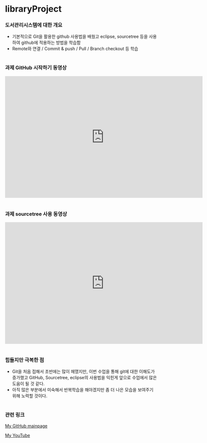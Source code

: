 # libraryProject <br>

### 도서관리시스템에 대한 개요
- 기본적으로 Git을 활용한 github 사용법을 배웠고 eclipse, sourcetree 등을 사용하여 github에 적용하는 방법을 학습함
- Remote와 연결 / Commit & push / Pull / Branch checkout 등 학습<br><br>

### 

### 과제 GitHub 시작하기 동영상

<iframe width="650" height="400" src="https://www.youtube.com/embed/M9_uiYHgWwU" title="YouTube video player" frameborder="0" allow="accelerometer; autoplay; clipboard-write; encrypted-media; gyroscope; picture-in-picture" allowfullscreen></iframe><br><br>


### 과제 sourcetree 사용 동영상

<iframe width="650" height="400" src="https://www.youtube.com/embed/HwjSvLlF-cY" title="YouTube video player" frameborder="0" allow="accelerometer; autoplay; clipboard-write; encrypted-media; gyroscope; picture-in-picture" allowfullscreen></iframe><br><br>


### 힘들지만 극복한 점
- Git을 처음 접해서 초반에는 많이 헤맸지만, 이번 수업을 통해 git에 대한 이해도가 증가했고 GitHub, Sourcetree, eclipse의 사용법을 익힌게 앞으로 수업에서 많은 도움이 될 것 같다. 
- 아직 많은 부분에서 미숙해서 반복학습을 해야겠지만 좀 더 나은 모습을 보여주기 위해 노력할 것이다.<br><br>


### 관련 링크
[My GitHub mainpage](https://park-yura.github.io/)

[My YouTube](https://www.youtube.com/channel/UCKONvJsn1CYFGlaQ75ryEdg/featured)
